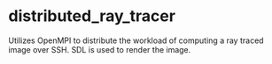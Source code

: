 # distributed_ray_tracer
Utilizes OpenMPI to distribute the workload of computing a ray traced image over SSH. SDL is used to render the image.
